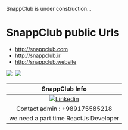 
SnappClub is under construction...


# SnappClub public Urls

  - http://snappclub.com
  - http://snappclub.ir
  - http://snappclub.website






![](https://hit.yhype.me/github/profile?user_id=4800349)&nbsp;
![](https://komarev.com/ghpvc/?username=SnappClub-com)


|  SnappClub Info   	|
|:-:	|
| [![Linkedin](https://img.shields.io/badge/LinkedIn-0077B5?style=for-the-badge&logo=linkedin&logoColor=white)](https://www.linkedin.com/showcase/snappclub/)   	|
|Contact admin : +989175585218   	|
| we need a part time ReactJs Developer   	|
  
  



